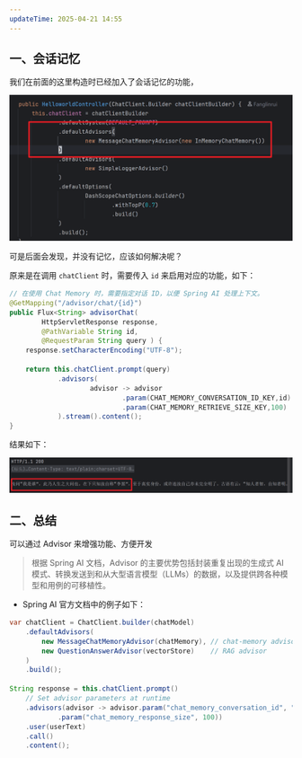 ```yaml
---
updateTime: 2025-04-21 14:55
---
```


## 一、会话记忆  

我们在前面的这里构造时已经加入了会话记忆的功能，

![image-20250422163433107](./03_功能增强（Advisor）.assets/image-20250422163433107.png)  

可是后面会发现，并没有记忆，应该如何解决呢？  

原来是在调用 `chatClient` 时，需要传入 `id` 来启用对应的功能，如下：  

```java
// 在使用 Chat Memory 时，需要指定对话 ID，以便 Spring AI 处理上下文。
@GetMapping("/advisor/chat/{id}")
public Flux<String> advisorChat(
        HttpServletResponse response,
        @PathVariable String id,
        @RequestParam String query ) {
    response.setCharacterEncoding("UTF-8");

    return this.chatClient.prompt(query)
            .advisors(
                    advisor -> advisor
                            .param(CHAT_MEMORY_CONVERSATION_ID_KEY,id)
                            .param(CHAT_MEMORY_RETRIEVE_SIZE_KEY,100)
            ).stream().content();
}
```



结果如下：

![image-20250422164042004](./03_功能增强（Advisor）.assets/image-20250422164042004.png)  



## 二、总结  

可以通过 Advisor 来增强功能、方便开发  

> 根据 Spring AI 文档，Advisor 的主要优势包括封装重复出现的生成式 AI 模式、转换发送到和从大型语言模型（LLMs）的数据，以及提供跨各种模型和用例的可移植性。  

- Spring AI 官方文档中的例子如下：
```java
var chatClient = ChatClient.builder(chatModel)
    .defaultAdvisors(
        new MessageChatMemoryAdvisor(chatMemory), // chat-memory advisor
        new QuestionAnswerAdvisor(vectorStore)    // RAG advisor
    )
    .build();

String response = this.chatClient.prompt()
    // Set advisor parameters at runtime
    .advisors(advisor -> advisor.param("chat_memory_conversation_id", "678")
            .param("chat_memory_response_size", 100))
    .user(userText)
    .call()
	.content();
```



